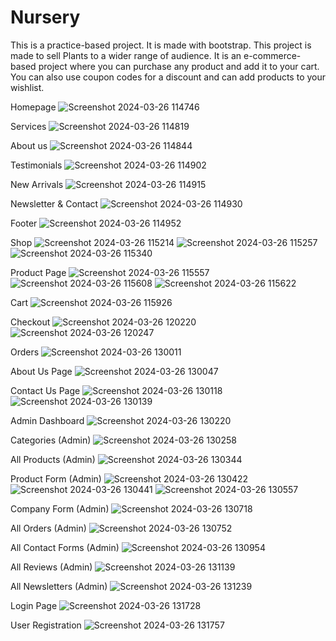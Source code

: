# Nursery

This is a practice-based project. It is made with bootstrap. This project is made to sell Plants to a wider range of audience. It is an e-commerce-based project where you can purchase any product and add it to your cart. You can also use coupon codes for a discount and can add products to your wishlist.

Homepage
![Screenshot 2024-03-26 114746](https://github.com/Kabir7830/nursery/assets/108128109/a5cab5fd-bcbf-4a3d-ae6b-bf04b1e61635)

Services
![Screenshot 2024-03-26 114819](https://github.com/Kabir7830/nursery/assets/108128109/e173f7d5-b4b2-422e-beef-67ef19c5839e)

About us
![Screenshot 2024-03-26 114844](https://github.com/Kabir7830/nursery/assets/108128109/48e4db9e-873c-4bda-86f8-6bbc2b9fbcd9)

Testimonials
![Screenshot 2024-03-26 114902](https://github.com/Kabir7830/nursery/assets/108128109/ed112aec-082c-4716-8dbc-d595ba5f92b5)

New Arrivals
![Screenshot 2024-03-26 114915](https://github.com/Kabir7830/nursery/assets/108128109/ed855381-dfec-420c-b7c7-cc0c59740787)

Newsletter & Contact
![Screenshot 2024-03-26 114930](https://github.com/Kabir7830/nursery/assets/108128109/9a07b64f-6882-49d2-88d8-0ecc1bb4befe)

Footer
![Screenshot 2024-03-26 114952](https://github.com/Kabir7830/nursery/assets/108128109/2b9460fa-3bc0-41ad-91f7-986a6ca49ec3)

Shop
![Screenshot 2024-03-26 115214](https://github.com/Kabir7830/nursery/assets/108128109/b2545c14-f859-4c44-8478-a9334e50735c)
![Screenshot 2024-03-26 115257](https://github.com/Kabir7830/nursery/assets/108128109/059f0223-b117-45fa-b9da-3edc5429de45)
![Screenshot 2024-03-26 115340](https://github.com/Kabir7830/nursery/assets/108128109/36a290a7-6355-4b8d-9772-d58b490a5c1b)

Product Page
![Screenshot 2024-03-26 115557](https://github.com/Kabir7830/nursery/assets/108128109/e298282b-52bf-4d68-9202-709ed9e2e115)
![Screenshot 2024-03-26 115608](https://github.com/Kabir7830/nursery/assets/108128109/bfcf5a0f-3cab-4278-bd1b-107eb0cfc67e)
![Screenshot 2024-03-26 115622](https://github.com/Kabir7830/nursery/assets/108128109/65bb5a53-c028-4fe0-b650-116d5abdc163)

Cart
![Screenshot 2024-03-26 115926](https://github.com/Kabir7830/nursery/assets/108128109/7a0389af-ecb0-4565-9341-2879b8cfd724)

Checkout
![Screenshot 2024-03-26 120220](https://github.com/Kabir7830/nursery/assets/108128109/e0b0a2fd-78ff-430a-b41a-2d552025f1eb)
![Screenshot 2024-03-26 120247](https://github.com/Kabir7830/nursery/assets/108128109/a1ebda24-6fb8-43d0-9f70-017e0f0a708b)

Orders
![Screenshot 2024-03-26 130011](https://github.com/Kabir7830/nursery/assets/108128109/5d7db33a-4260-4a5b-9ee8-9a49ced334dd)

About Us Page
![Screenshot 2024-03-26 130047](https://github.com/Kabir7830/nursery/assets/108128109/7871675c-0590-49b4-8720-a613396ebaf9)

Contact Us Page
![Screenshot 2024-03-26 130118](https://github.com/Kabir7830/nursery/assets/108128109/f2e533ec-e51c-4ce4-a95e-115d1b2259c5)
![Screenshot 2024-03-26 130139](https://github.com/Kabir7830/nursery/assets/108128109/61f6e10c-f9c3-4f39-9705-921c5ccddd2a)

Admin Dashboard
![Screenshot 2024-03-26 130220](https://github.com/Kabir7830/nursery/assets/108128109/35a67380-12f2-43d3-b594-bd9e92e83805)

Categories (Admin)
![Screenshot 2024-03-26 130258](https://github.com/Kabir7830/nursery/assets/108128109/d15518a9-8445-45c8-a239-976224cfc263)

All Products (Admin)
![Screenshot 2024-03-26 130344](https://github.com/Kabir7830/nursery/assets/108128109/8748b71c-efb4-4da7-881f-ba044d08001a)

Product Form (Admin)
![Screenshot 2024-03-26 130422](https://github.com/Kabir7830/nursery/assets/108128109/597de75d-b91f-405e-a909-e7e6e0106037)
![Screenshot 2024-03-26 130441](https://github.com/Kabir7830/nursery/assets/108128109/792d77ef-80d9-49d2-9187-829c75b1175c)
![Screenshot 2024-03-26 130557](https://github.com/Kabir7830/nursery/assets/108128109/77bb387f-320d-4708-9d07-08c8873cdab8)

Company Form (Admin)
![Screenshot 2024-03-26 130718](https://github.com/Kabir7830/nursery/assets/108128109/7f213d8c-92d2-418a-8b88-8ea09c9dcbf4)

All Orders (Admin)
![Screenshot 2024-03-26 130752](https://github.com/Kabir7830/nursery/assets/108128109/71425016-8473-422a-9cfe-2ff2a5487670)

All Contact Forms (Admin)
![Screenshot 2024-03-26 130954](https://github.com/Kabir7830/nursery/assets/108128109/30ed462a-3519-4aba-a6c4-dd6595f203f4)

All Reviews (Admin)
![Screenshot 2024-03-26 131139](https://github.com/Kabir7830/nursery/assets/108128109/5ada31b8-4982-4091-846d-4847c6f53f6f)

All Newsletters (Admin)
![Screenshot 2024-03-26 131239](https://github.com/Kabir7830/nursery/assets/108128109/ab6d6b5e-7d6b-4dc3-80d7-0ac97544a142)

Login Page
![Screenshot 2024-03-26 131728](https://github.com/Kabir7830/nursery/assets/108128109/1c726e8e-5052-4cdb-b71a-7d04a2ca4d25)

User Registration
![Screenshot 2024-03-26 131757](https://github.com/Kabir7830/nursery/assets/108128109/05720323-c6ed-4592-a0ac-52d42518ce21)

